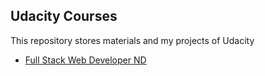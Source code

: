 ## Udacity Courses
This repository stores materials and my projects of Udacity

* [Full Stack Web Developer ND](https://github.com/monaen/Udacity/tree/gh-pages)
